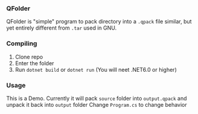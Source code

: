 ### QFolder
QFolder is "simple" program to pack directory into a `.qpack` file similar, but yet entirely different from `.tar` used in GNU.
### Compiling
1. Clone repo
2. Enter the folder
3. Run `dotnet build` or `dotnet run` (You will neet .NET6.0 or higher)
### Usage
This is a Demo. Currently it will pack `source` folder into `output.qpack` and unpack it back into `output` folder
Change `Program.cs` to change behavior
